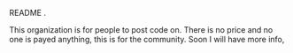 README .

This organization is for people to post code on.
There is no price and no one is payed anything, this is for the community.
Soon I will have more info,
